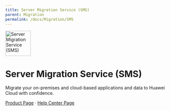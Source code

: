 ```yaml
---
title: Server Migration Service (SMS)
parent: Migration
permalink: /docs/Migration/SMS
---
```


<img src="https://res-static.hc-cdn.cn/cloudbu-site/public/new-product-icon/Migration/SMS.png" width="80" height="80" alt="Server Migration Service (SMS)">

# Server Migration Service (SMS)

Migrate your on-premises and cloud-based applications and data to Huawei Cloud with confidence.

[Product Page](https://www.huaweicloud.com/intl/en-us/product/sms.html) &middot;
[Help Center Page](https://support.huaweicloud.com/intl/en-us/sms/index.html)

